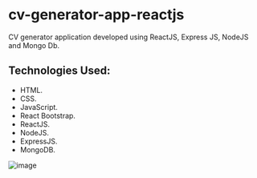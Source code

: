 # cv-generator-app-reactjs

CV generator application developed using ReactJS, Express JS,  NodeJS and Mongo Db.

## Technologies Used:

* HTML.
* CSS.
* JavaScript.
* React Bootstrap.
* ReactJS.
* NodeJS.
* ExpressJS.
* MongoDB.

![image](https://user-images.githubusercontent.com/77405257/160665282-0b1e2914-a5bd-428b-9856-78cae09ece82.png)
